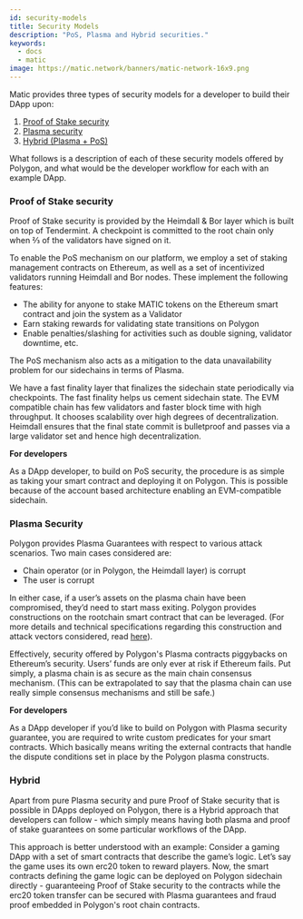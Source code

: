 ```yaml
---
id: security-models
title: Security Models
description: "PoS, Plasma and Hybrid securities."
keywords:
  - docs
  - matic
image: https://matic.network/banners/matic-network-16x9.png 
---
```


Matic provides three types of security models for a developer to build their DApp upon:

1. [Proof of Stake security](#proof-of-stake-security)
2. [Plasma security](#plasma-security)
3. [Hybrid (Plasma + PoS)](#hybrid)

What follows is a description of each of these security models offered by Polygon, and what would be the developer workflow for each with an example DApp.

### Proof of Stake security

Proof of Stake security is provided by the Heimdall & Bor layer which is built on top of Tendermint. A checkpoint is committed to the root chain only when ⅔ of the validators have signed on it.

To enable the PoS mechanism on our platform, we employ a set of staking management contracts on Ethereum, as well as a set of incentivized validators running Heimdall and Bor nodes. These implement the following features:

- The ability for anyone to stake MATIC tokens on the Ethereum smart contract and join the system as a Validator
- Earn staking rewards for validating state transitions on Polygon
- Enable penalties/slashing for activities such as double signing, validator downtime, etc.

The PoS mechanism also acts as a mitigation to the data unavailability problem for our sidechains in terms of Plasma.

We have a fast finality layer that finalizes the sidechain state periodically via checkpoints. The fast finality helps us cement sidechain state. The EVM compatible chain has few validators and faster block time with high throughput. It chooses scalability over high degrees of decentralization. Heimdall ensures that the final state commit is bulletproof and passes via a large validator set and hence high decentralization. 

**For developers**

As a DApp developer, to build on PoS security, the procedure is as simple as taking your smart contract and deploying it on Polygon. This is possible because of the account based architecture enabling an EVM-compatible sidechain.



### Plasma Security

Polygon provides Plasma Guarantees with respect to various attack scenarios. Two main cases considered are: 

- Chain operator (or in Polygon, the Heimdall layer) is corrupt
- The user is corrupt

In either case, if a user’s assets on the plasma chain have been compromised, they’d need to start mass exiting. Polygon provides constructions on the rootchain smart contract that can be leveraged. (For more details and technical specifications regarding this construction and attack vectors considered, read [here](https://ethresear.ch/t/account-based-plasma-morevp/5480)).

Effectively, security offered by Polygon's Plasma contracts piggybacks on Ethereum’s security. Users’ funds are only ever at risk if Ethereum fails. Put simply, a plasma chain is as secure as the main chain consensus mechanism. (This can be extrapolated to say that the plasma chain can use really simple consensus mechanisms and still be safe.) 

**For developers** 

As a DApp developer if you’d like to build on Polygon with Plasma security guarantee, you are required to write custom predicates for your smart contracts. Which basically means writing the external contracts that handle the dispute conditions set in place by the Polygon plasma constructs.

### Hybrid

Apart from pure Plasma security and pure Proof of Stake security that is possible in DApps deployed on Polygon, there is a Hybrid approach that developers can follow - which simply means having both plasma and proof of stake guarantees on some particular workflows of the DApp. 

This approach is better understood with an example: Consider a gaming DApp with a set of smart contracts that describe the game’s logic. Let’s say the game uses its own erc20 token to reward players. Now, the smart contracts defining the game logic can be deployed on Polygon sidechain directly - guaranteeing Proof of Stake security to the contracts while the erc20 token transfer can be secured with Plasma guarantees and fraud proof embedded in Polygon's root chain contracts.
